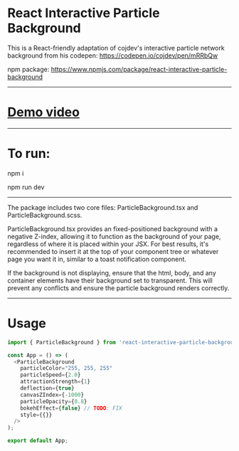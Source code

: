 # React Interactive Particle Background
This is a React-friendly adaptation of cojdev's interactive particle network background from his codepen: https://codepen.io/cojdev/pen/mRRbQw

npm package: https://www.npmjs.com/package/react-interactive-particle-background

----------------------------------------------------------------------

# <a href="https://www.youtube.com/watch?v=oWGoMnue1xI&ab_channel=drfeinstein">Demo video<a/>

______________________________________________________________________

# To run:

npm i

npm run dev

----------------------------------------------------------------------

The package includes two core files: ParticleBackground.tsx and ParticleBackground.scss.

ParticleBackground.tsx provides an fixed-positioned background with a negative Z-index, allowing it to function as the background of your page, regardless of where it is placed within your JSX. For best results, it's recommended to insert it at the top of your component tree or whatever page you want it in, similar to a toast notification component.

If the background is not displaying, ensure that the html, body, and any container elements have their background set to transparent. This will prevent any conflicts and ensure the particle background renders correctly.

----------------------------------------------------------------------

# Usage

```js
import { ParticleBackground } from 'react-interactive-particle-background';

const App = () => (
  <ParticleBackground
    particleColor="255, 255, 255"
    particleSpeed={2.0}
    attractionStrength={1}
    deflection={true}
    canvasZIndex={-1000}
    particleOpacity={0.8}
    bokehEffect={false} // TODO: FIX
    style={{}}
  />
);

export default App;
```